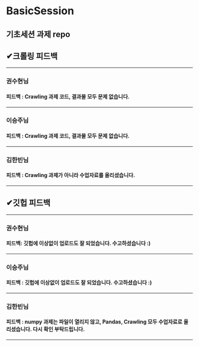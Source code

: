 # BasicSession
기초세션 과제 repo
----
## ✔크롤링 피드백
----
### 권수현님
#### 피드백 : Crawling 과제 코드, 결과물 모두 문제 없습니다. 
----
### 이승주님
#### 피드백 : Crawling 과제 코드, 결과물 모두 문제 없습니다.
----
### 김한빈님
#### 피드백 : Crawling 과제가 아니라 수업자료를 올리셨습니다.
----
## ✔깃헙 피드백
----
### 권수현님
#### 피드백: 깃헙에 이상없이 업로드도 잘 되었습니다. 수고하셨습니다 :)
----
### 이승주님
#### 피드백 : 깃헙에 이상없이 업로드도 잘 되었습니다. 수고하셨습니다 :)
----
### 김한빈님
#### 피드백 : numpy 과제는 파일이 열리지 않고, Pandas, Crawling 모두 수업자료로 올리셨습니다. 다시 확인 부탁드립니다. 
----
